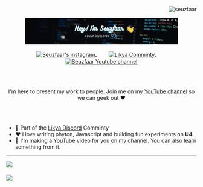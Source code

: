 <p align="right"> <img src="https://komarev.com/ghpvc/?username=seuzfaar&label=%20Visitors&color=0e75b6&style=flat" alt="seuzfaar" /> </p>

<p align="center"><a href="https://github.com/Seuzfaar"><img width="80%" alt="Hey! I'am Seuzfaar. A dump developer :)" src="./assets/gh-readme-header.png" /></a></p>

<p align="center">
  <a href="https://www.instagram.com/iselo911/">
  <img align="center" alt="Seuzfaar's instagram" width="22px" src="https://raw.githubusercontent.com/hussainweb/hussainweb/main/icons/instagram.png" />
</a> &nbsp; &nbsp; &nbsp; &nbsp;
<a href="https://discord.gg/SWhBEbMzW3">
  <img align="center" alt="Likya Comminty" width="22px" src="https://raw.githubusercontent.com/peterthehan/peterthehan/master/assets/discord.svg" />
</a> &nbsp; &nbsp; &nbsp; &nbsp;
<a href="https://youtube.com/c/seuzfaar">
  <img align="center" alt="Seuzfaar Youtube channel" width="22px" src="https://raw.githubusercontent.com/peterthehan/peterthehan/master/assets/youtube.svg" />
</a>
</p>

<br>
<br>

<p align="center">I'm here to present my work to people. Join me on my <a href="http://youtube.com/seuzfaar?sub_confirmation=1">YouTube channel</a> so we can geek out ❤️</p>

<br>
<br>

- 🌟 Part of the <a href="https://discord.gg/SWhBEbMzW3">Likya Discord</a> Comminty
- ❤️ I love writing phyton, Javascript and building fun experiments on **U4** 
- 📸 I'm making a YouTube video for you <a href="http://youtube.com/seuzfaar?sub_confirmation=1">on my channel.</a> You can also learn something from it.

---

<a href="http://youtube.com/seuzfaar?sub_confirmation=1">
 <picture>
<source 
  srcset="https://github-readme-stats.vercel.app/api?username=Seuzfaar&show_icons=true&theme=transparent"
  media="(prefers-color-scheme: dark)"
/>
<source
  srcset="https://github-readme-stats.vercel.app/api?username=Seuzfaar&show_icons=true"
  media="(prefers-color-scheme: light), (prefers-color-scheme: no-preference)"
/>
<img src="https://github-readme-stats.vercel.app/api?username=Seuzfaar&show_icons=true" />
</picture></a>

<br>
<br>

<a href="http://youtube.com/seuzfaar?sub_confirmation=1">
<picture>
<source 
  srcset="https://github-readme-stats.vercel.app/api/top-langs?username=seuzfaar&show_icons=true&locale=en&text_color=255255255&langs_count=10&theme=transparent"
  media="(prefers-color-scheme: dark)"
/>
<source
  srcset="https://github-readme-stats.vercel.app/api/top-langs?username=seuzfaar&show_icons=true&locale=en&langs_count=10"
  media="(prefers-color-scheme: light), (prefers-color-scheme: no-preference)"
/>
<img src="https://github-readme-stats.vercel.app/api?username=Seuzfaar&show_icons=true" />
</picture></a>
